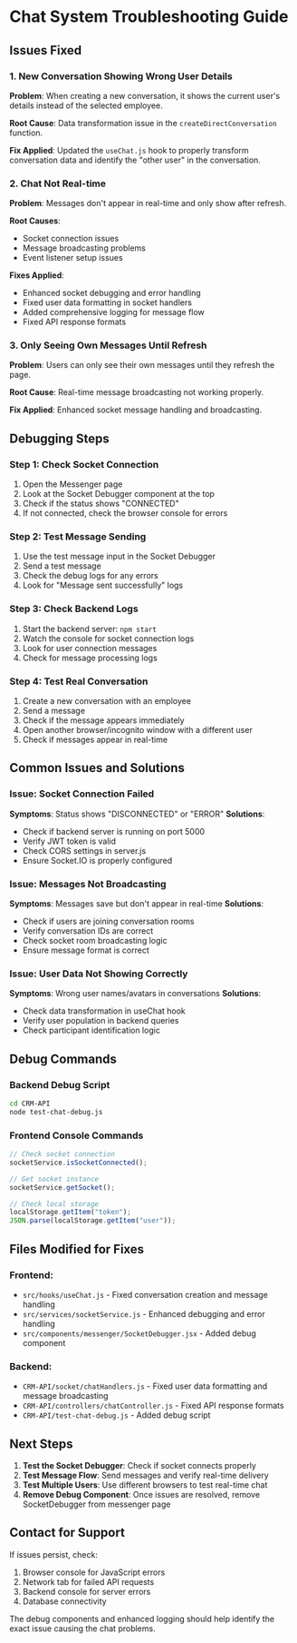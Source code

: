 # Chat System Troubleshooting Guide

## Issues Fixed

### 1. New Conversation Showing Wrong User Details

**Problem**: When creating a new conversation, it shows the current user's details instead of the selected employee.

**Root Cause**: Data transformation issue in the `createDirectConversation` function.

**Fix Applied**: Updated the `useChat.js` hook to properly transform conversation data and identify the "other user" in the conversation.

### 2. Chat Not Real-time

**Problem**: Messages don't appear in real-time and only show after refresh.

**Root Causes**:

- Socket connection issues
- Message broadcasting problems
- Event listener setup issues

**Fixes Applied**:

- Enhanced socket debugging and error handling
- Fixed user data formatting in socket handlers
- Added comprehensive logging for message flow
- Fixed API response formats

### 3. Only Seeing Own Messages Until Refresh

**Problem**: Users can only see their own messages until they refresh the page.

**Root Cause**: Real-time message broadcasting not working properly.

**Fix Applied**: Enhanced socket message handling and broadcasting.

## Debugging Steps

### Step 1: Check Socket Connection

1. Open the Messenger page
2. Look at the Socket Debugger component at the top
3. Check if the status shows "CONNECTED"
4. If not connected, check the browser console for errors

### Step 2: Test Message Sending

1. Use the test message input in the Socket Debugger
2. Send a test message
3. Check the debug logs for any errors
4. Look for "Message sent successfully" logs

### Step 3: Check Backend Logs

1. Start the backend server: `npm start`
2. Watch the console for socket connection logs
3. Look for user connection messages
4. Check for message processing logs

### Step 4: Test Real Conversation

1. Create a new conversation with an employee
2. Send a message
3. Check if the message appears immediately
4. Open another browser/incognito window with a different user
5. Check if messages appear in real-time

## Common Issues and Solutions

### Issue: Socket Connection Failed

**Symptoms**: Status shows "DISCONNECTED" or "ERROR"
**Solutions**:

- Check if backend server is running on port 5000
- Verify JWT token is valid
- Check CORS settings in server.js
- Ensure Socket.IO is properly configured

### Issue: Messages Not Broadcasting

**Symptoms**: Messages save but don't appear in real-time
**Solutions**:

- Check if users are joining conversation rooms
- Verify conversation IDs are correct
- Check socket room broadcasting logic
- Ensure message format is correct

### Issue: User Data Not Showing Correctly

**Symptoms**: Wrong user names/avatars in conversations
**Solutions**:

- Check data transformation in useChat hook
- Verify user population in backend queries
- Check participant identification logic

## Debug Commands

### Backend Debug Script

```bash
cd CRM-API
node test-chat-debug.js
```

### Frontend Console Commands

```javascript
// Check socket connection
socketService.isSocketConnected();

// Get socket instance
socketService.getSocket();

// Check local storage
localStorage.getItem("token");
JSON.parse(localStorage.getItem("user"));
```

## Files Modified for Fixes

### Frontend:

- `src/hooks/useChat.js` - Fixed conversation creation and message handling
- `src/services/socketService.js` - Enhanced debugging and error handling
- `src/components/messenger/SocketDebugger.jsx` - Added debug component

### Backend:

- `CRM-API/socket/chatHandlers.js` - Fixed user data formatting and message broadcasting
- `CRM-API/controllers/chatController.js` - Fixed API response formats
- `CRM-API/test-chat-debug.js` - Added debug script

## Next Steps

1. **Test the Socket Debugger**: Check if socket connects properly
2. **Test Message Flow**: Send messages and verify real-time delivery
3. **Test Multiple Users**: Use different browsers to test real-time chat
4. **Remove Debug Component**: Once issues are resolved, remove SocketDebugger from messenger page

## Contact for Support

If issues persist, check:

1. Browser console for JavaScript errors
2. Network tab for failed API requests
3. Backend console for server errors
4. Database connectivity

The debug components and enhanced logging should help identify the exact issue causing the chat problems.

